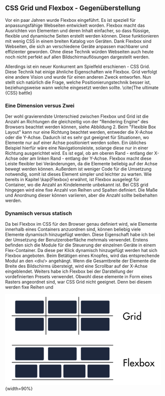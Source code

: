 ## CSS Grid und Flexbox - Gegenüberstellung
Vor ein paar Jahren wurde Flexbox eingeführt. Es ist speziell für anpassungsfähige Webseiten entwickelt worden. Flexbox macht das Ausrichten von Elementen und deren Inhalt  einfacher, so dass flüssige, flexible und dynamische Seiten erstellt werden können. Diese funktionieren mit wenig CSS in einem breiten Katalog von Geräten. Dank Flexbox sind Webseiten, die sich an verschiedene Geräte anpassen machbarer und effizienter geworden. Ohne diese Technik würden Webseiten auch heute noch nicht perfekt auf allen Bildschirmauflösungen dargestellt werden.

Allerdings ist ein neuer Konkurrent am Spielfeld erschienen - CSS Grid. Diese Technik hat einige ähnliche Eigenschaften wie Flexbox. Grid verfolgt eine andere Vision und wurde für einen anderen Zweck entworfen. Nun stellt sich natürlich die Frage, welche Positionierungstechnik besser ist, beziehungsweise wann welche eingesetzt werden sollte. \cite{The ultimate {CSS} battle}

### Eine Dimension versus Zwei 
Der wohl gravierendste Unterschied zwischen Flexbox und Grid ist die Anzahl an Richtungen die gleichzeitig von der "Rendering Engine" des Browsers beachtet werden können, siehe Abbildung 2. Beim "Flexible Box Layout" kann nur eine Richtung beachtet werden, entweder die X-Achse oder die Y-Achse. Dadurch ist es sehr gut geeignet für Situationen, wo Elemente nur auf einer Achse positioniert werden sollen. Ein übliches Beispiel hierfür wäre eine Navigationsleiste, solange diese nur in einer Richtung ausgerichtet wird. Es ist egal, ob am oberen Rand - entlang der X-Achse oder am linken Rand - entlang der Y-Achse. Flexbox macht diese Leiste flexibler bei Veränderungen, da die Elemente beliebig auf der Achse bewegt werden können. Außerdem ist weniger Code für die Umsetzung notwendig, somit ist dieses Element simpler und leichter zu warten. Wie bereits in Kapitel \kap{Flexbox} erwähnt, ist Flexbox ausgelegt für Container, wo die Anzahl an Kindelemente unbekannt ist. 
Bei CSS grid hingegen wird eine fixe Anzahl von Reihen und Spalten definiert. Die Maße und Anordnung dieser können variieren, aber die Anzahl sollte beibehalten werden. 

### Dynamisch versus statisch
Da bei Flexbox im CSS für den Browser genau definiert wird, wie Elemente innerhalb eines Containers anzuordnen sind, können beliebig viele Elemente dynamisch hinzugefügt werden. Diese Eigenschaft habe ich bei der Umsetzung der Benutzeroberfläche mehrmals verwendet. 
Erstens befinden sich die Module für die Steuerung der einzelnen Geräte in einem Flex-Container. Da diese per Klick dynamisch hinzugefügt werden hat sich Flexbox angeboten. Beim Betätigen eines Knopfes, wird das entsprechende Modul an den \<div/> angehängt. Wenn die Gesamtbreite der Elemente die Breite des Bildschirms übersteigt, wird eine Scrollbar auf der X-Achse eingeblendet.
Weiters habe ich Flexbox bei der Darstellung der vordefinierten Presets verwendet. Obwohl diese elemente in Form eines Rasters angeordnet sind, war CSS Grid nicht geeignet. Denn bei diesem werden fixe Reihen und 






![grundlegender Unterschied zwischen CSS Grid und Flexbox](bilder/Dominik/Grid_vs_Flexbox.png){width=90%}
